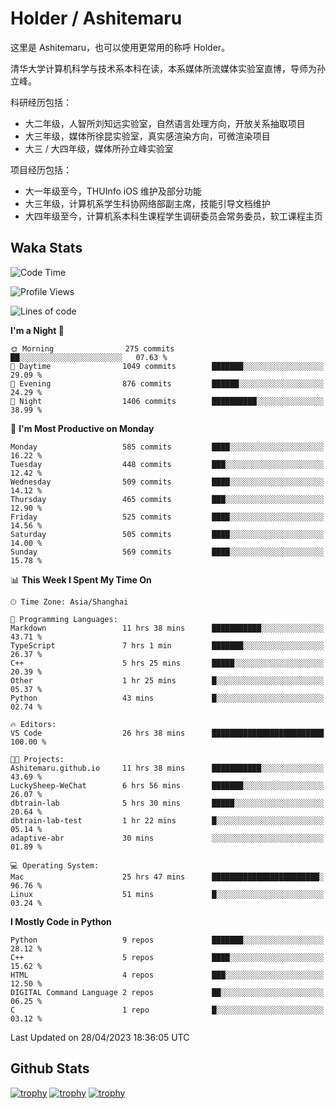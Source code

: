 # Holder / Ashitemaru

这里是 Ashitemaru，也可以使用更常用的称呼 Holder。

清华大学计算机科学与技术系本科在读，本系媒体所流媒体实验室直博，导师为孙立峰。

科研经历包括：

- 大二年级，人智所刘知远实验室，自然语言处理方向，开放关系抽取项目
- 大三年级，媒体所徐昆实验室，真实感渲染方向，可微渲染项目
- 大三 / 大四年级，媒体所孙立峰实验室

项目经历包括：

- 大一年级至今，THUInfo iOS 维护及部分功能
- 大三年级，计算机系学生科协网络部副主席，技能引导文档维护
- 大四年级至今，计算机系本科生课程学生调研委员会常务委员，软工课程主页

## Waka Stats

<!--START_SECTION:waka-->
![Code Time](http://img.shields.io/badge/Code%20Time-797%20hrs%2058%20mins-blue)

![Profile Views](http://img.shields.io/badge/Profile%20Views-0-blue)

![Lines of code](https://img.shields.io/badge/From%20Hello%20World%20I%27ve%20Written-1.9%20million%20lines%20of%20code-blue)

**I'm a Night 🦉** 

```text
🌞 Morning                275 commits         ██░░░░░░░░░░░░░░░░░░░░░░░   07.63 % 
🌆 Daytime                1049 commits        ███████░░░░░░░░░░░░░░░░░░   29.09 % 
🌃 Evening                876 commits         ██████░░░░░░░░░░░░░░░░░░░   24.29 % 
🌙 Night                  1406 commits        ██████████░░░░░░░░░░░░░░░   38.99 % 
```
📅 **I'm Most Productive on Monday** 

```text
Monday                   585 commits         ████░░░░░░░░░░░░░░░░░░░░░   16.22 % 
Tuesday                  448 commits         ███░░░░░░░░░░░░░░░░░░░░░░   12.42 % 
Wednesday                509 commits         ████░░░░░░░░░░░░░░░░░░░░░   14.12 % 
Thursday                 465 commits         ███░░░░░░░░░░░░░░░░░░░░░░   12.90 % 
Friday                   525 commits         ████░░░░░░░░░░░░░░░░░░░░░   14.56 % 
Saturday                 505 commits         ████░░░░░░░░░░░░░░░░░░░░░   14.00 % 
Sunday                   569 commits         ████░░░░░░░░░░░░░░░░░░░░░   15.78 % 
```


📊 **This Week I Spent My Time On** 

```text
🕑︎ Time Zone: Asia/Shanghai

💬 Programming Languages: 
Markdown                 11 hrs 38 mins      ███████████░░░░░░░░░░░░░░   43.71 % 
TypeScript               7 hrs 1 min         ███████░░░░░░░░░░░░░░░░░░   26.37 % 
C++                      5 hrs 25 mins       █████░░░░░░░░░░░░░░░░░░░░   20.39 % 
Other                    1 hr 25 mins        █░░░░░░░░░░░░░░░░░░░░░░░░   05.37 % 
Python                   43 mins             █░░░░░░░░░░░░░░░░░░░░░░░░   02.74 % 

🔥 Editors: 
VS Code                  26 hrs 38 mins      █████████████████████████   100.00 % 

🐱‍💻 Projects: 
Ashitemaru.github.io     11 hrs 38 mins      ███████████░░░░░░░░░░░░░░   43.69 % 
LuckySheep-WeChat        6 hrs 56 mins       ███████░░░░░░░░░░░░░░░░░░   26.07 % 
dbtrain-lab              5 hrs 30 mins       █████░░░░░░░░░░░░░░░░░░░░   20.64 % 
dbtrain-lab-test         1 hr 22 mins        █░░░░░░░░░░░░░░░░░░░░░░░░   05.14 % 
adaptive-abr             30 mins             ░░░░░░░░░░░░░░░░░░░░░░░░░   01.89 % 

💻 Operating System: 
Mac                      25 hrs 47 mins      ████████████████████████░   96.76 % 
Linux                    51 mins             █░░░░░░░░░░░░░░░░░░░░░░░░   03.24 % 
```

**I Mostly Code in Python** 

```text
Python                   9 repos             ███████░░░░░░░░░░░░░░░░░░   28.12 % 
C++                      5 repos             ████░░░░░░░░░░░░░░░░░░░░░   15.62 % 
HTML                     4 repos             ███░░░░░░░░░░░░░░░░░░░░░░   12.50 % 
DIGITAL Command Language 2 repos             ██░░░░░░░░░░░░░░░░░░░░░░░   06.25 % 
C                        1 repo              █░░░░░░░░░░░░░░░░░░░░░░░░   03.12 % 
```




 Last Updated on 28/04/2023 18:36:05 UTC
<!--END_SECTION:waka-->

## Github Stats

[![trophy](https://github-profile-trophy.vercel.app/?username=Ashitemaru&column=7)](https://github.com/Ashitemaru)
[![trophy](https://github-readme-stats.vercel.app/api?username=Ashitemaru&show_icons=true&include_all_commits=true)](https://github.com/Ashitemaru)
[![trophy](https://github-readme-stats.vercel.app/api/top-langs/?username=Ashitemaru&layout=compact)](https://github.com/Ashitemaru)

<!--
**Ashitemaru/Ashitemaru** is a ✨ _special_ ✨ repository because its `README.md` (this file) appears on your GitHub profile.

Here are some ideas to get you started:

- 🔭 I’m currently working on ...
- 🌱 I’m currently learning ...
- 👯 I’m looking to collaborate on ...
- 🤔 I’m looking for help with ...
- 💬 Ask me about ...
- 📫 How to reach me: ...
- 😄 Pronouns: ...
- ⚡ Fun fact: ...
-->
